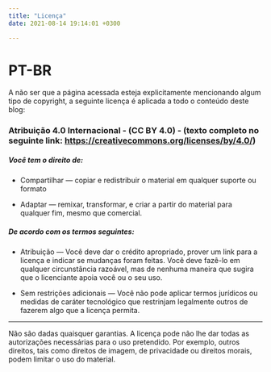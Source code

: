 ```yaml
---
title: "Licença"
date: 2021-08-14 19:14:01 +0300

---
```


# PT-BR

A não ser que a página acessada esteja explicitamente mencionando algum tipo de copyright, a seguinte licença é aplicada a todo o conteúdo deste blog:

### Atribuição 4.0 Internacional - (CC BY 4.0) - (texto completo no seguinte link: https://creativecommons.org/licenses/by/4.0/)

##### Você tem o direito de:

* Compartilhar — copiar e redistribuir o material em qualquer suporte ou formato

* Adaptar — remixar, transformar, e criar a partir do material para qualquer fim, mesmo que comercial. 

##### De acordo com os termos seguintes:

* Atribuição — Você deve dar o crédito apropriado, prover um link para a licença e indicar se mudanças foram feitas. Você deve fazê-lo em qualquer circunstância razoável, mas de nenhuma maneira que sugira que o licenciante apoia você ou o seu uso.

* Sem restrições adicionais — Você não pode aplicar termos jurídicos ou medidas de caráter tecnológico que restrinjam legalmente outros de fazerem algo que a licença permita.

---

Não são dadas quaisquer garantias. A licença pode não lhe dar todas as autorizações necessárias para o uso pretendido. Por exemplo, outros direitos, tais como direitos de imagem, de privacidade ou direitos morais, podem limitar o uso do material.